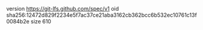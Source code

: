 version https://git-lfs.github.com/spec/v1
oid sha256:12472d829f2234e5f7ac37ce21aba3162cb362bcc6b532ec10761c13f0084b2e
size 610
